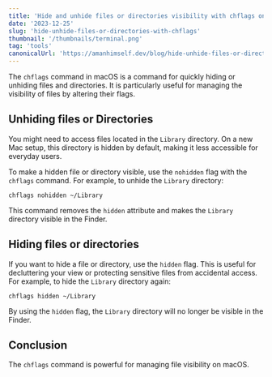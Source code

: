 ```yaml
---
title: 'Hide and unhide files or directories visibility with chflags on macOS'
date: '2023-12-25'
slug: 'hide-unhide-files-or-directories-with-chflags'
thumbnail: '/thumbnails/terminal.png'
tag: 'tools'
canonicalUrl: 'https://amanhimself.dev/blog/hide-unhide-files-or-directories-with-chflags/'
---
```


The `chflags` command in macOS is a command for quickly hiding or unhiding files and directories. It is particularly useful for managing the visibility of files by altering their flags.

## Unhiding files or Directories

You might need to access files located in the `Library` directory. On a new Mac setup, this directory is hidden by default, making it less accessible for everyday users.

To make a hidden file or directory visible, use the `nohidden` flag with the `chflags` command. For example, to unhide the `Library` directory:

```shell
chflags nohidden ~/Library
```

This command removes the `hidden` attribute and makes the `Library` directory visible in the Finder.

## Hiding files or directories

If you want to hide a file or directory, use the `hidden` flag. This is useful for decluttering your view or protecting sensitive files from accidental access. For example, to hide the `Library` directory again:

```shell
chflags hidden ~/Library
```

By using the `hidden` flag, the `Library` directory will no longer be visible in the Finder.

## Conclusion

The `chflags` command is powerful for managing file visibility on macOS.
